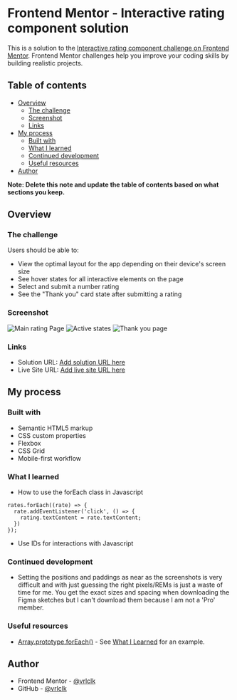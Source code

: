 # Frontend Mentor - Interactive rating component solution

This is a solution to the [Interactive rating component challenge on Frontend Mentor](https://www.frontendmentor.io/challenges/interactive-rating-component-koxpeBUmI). Frontend Mentor challenges help you improve your coding skills by building realistic projects. 

## Table of contents

- [Overview](#overview)
  - [The challenge](#the-challenge)
  - [Screenshot](#screenshot)
  - [Links](#links)
- [My process](#my-process)
  - [Built with](#built-with)
  - [What I learned](#what-i-learned)
  - [Continued development](#continued-development)
  - [Useful resources](#useful-resources)
- [Author](#author)

**Note: Delete this note and update the table of contents based on what sections you keep.**

## Overview

### The challenge

Users should be able to:

- View the optimal layout for the app depending on their device's screen size
- See hover states for all interactive elements on the page
- Select and submit a number rating
- See the "Thank you" card state after submitting a rating

### Screenshot

![Main rating Page](https://kappa.lol/E0McO)
![Active states](https://kappa.lol/1DxRt)
![Thank you page](https://kappa.lol/8w_cM)

### Links

- Solution URL: [Add solution URL here](https://your-solution-url.com)
- Live Site URL: [Add live site URL here](https://your-live-site-url.com)

## My process

### Built with

- Semantic HTML5 markup
- CSS custom properties
- Flexbox
- CSS Grid
- Mobile-first workflow

### What I learned

- How to use the forEach class in Javascript
```
rates.forEach((rate) => {
  rate.addEventListener('click', () => {
    rating.textContent = rate.textContent;
  })
});
```
- Use IDs for interactions with Javascript

### Continued development

- Setting the positions and paddings as near as the screenshots is very difficult and with just guessing the right pixels/REMs is just a waste of time for me. You get the exact sizes and spacing when downloading the Figma sketches but I can't download them because I am not a 'Pro' member.

### Useful resources

- [Array.prototype.forEach()](https://developer.mozilla.org/en-US/docs/Web/JavaScript/Reference/Global_Objects/Array/forEach) - See [What I Learned](#what-i-learned) for an example.

## Author

- Frontend Mentor - [@vrlclk](https://www.frontendmentor.io/profile/vrlclk)
- GitHub - [@vrlclk](https://www.github.com/vrlclk)